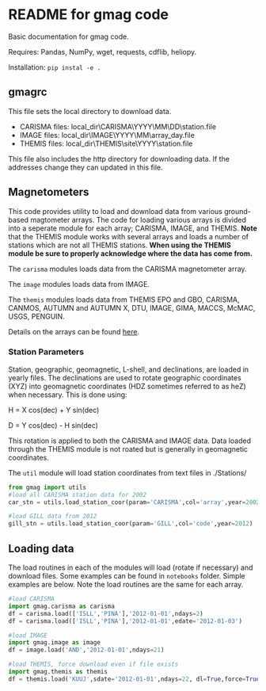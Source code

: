 # README for gmag code

Basic documentation for gmag code. 

Requires: Pandas, NumPy, wget, requests, cdflib, heliopy.

Installation: ```pip instal -e .```

## gmagrc

This file sets the local directory to download data. 

- CARISMA files: local_dir\CARISMA\YYYY\MM\DD\station.file
- IMAGE files: local_dir\IMAGE\YYYY\MM\array_day.file
- THEMIS files: local_dir\THEMIS\site\YYYY\station.file

This file also includes the http directory for downloading data. If the addresses change they can updated in this file. 



## Magnetometers 

This code provides utility to load and download data from various ground-based magtometer arrays. The code for loading various arrays is divided into a seperate module for each array; CARISMA, IMAGE, and THEMIS. **Note** that the THEMIS module works with several arrays and loads a number of stations which are not all THEMIS stations. **When using the THEMIS module be sure to properly acknowledge where the data has come from.** 

The ```carisma``` modules loads data from the CARISMA magnetometer array.

The ```image``` modules loads data from IMAGE. 

The ```themis``` modules loads data from THEMIS EPO and GBO, CARISMA, CANMOS, AUTUMN and AUTUMN X, DTU, IMAGE, GIMA, MACCS, McMAC, USGS, PENGUIN.

Details on the arrays can be found [here](./gmag/README.md).

### Station Parameters

Station, geographic, geomagnetic, L-shell, and declinations, are loaded in yearly files. The declinations are used to rotate geographic coordinates (XYZ) into geomagnetic coordinates (HDZ sometimes referred to as heZ) when necessary. This is done using:

H = X cos(dec) + Y sin(dec)

D = Y cos(dec) - H sin(dec)

This rotation is applied to both the CARISMA and IMAGE data. Data loaded through the THEMIS module is not roated but is generally in geomagnetic coordinates.

The ```util``` module will load station coordinates from text files in ./Stations/

```python
from gmag import utils
#load all CARISMA station data for 2002
car_stn = utils.load_station_coor(param='CARISMA',col='array',year=2002)

#load GILL data from 2012
gill_stn = utils.load_station_coor(param='GILL',col='code',year=2012)
```

## Loading data

The load routines in each of the modules will load (rotate if necessary) and download files. Some examples can be found in ```notebooks``` folder. Simple examples are below. Note the load routines are the same for each array.

```python
#load CARISMA
import gmag.carisma as carisma
df = carisma.load(['ISLL','PINA'],'2012-01-01',ndays=2)
df = carisma.load(['ISLL','PINA'],'2012-01-01',edate='2012-01-03')

#load IMAGE
import gmag.image as image
df = image.load('AND','2012-01-01',ndays=21)

#load THEMIS, force download even if file exists
import gmag.themis as themis
df = themis.load('KUUJ',sdate='2012-01-01',ndays=22, dl=True,force=True)



